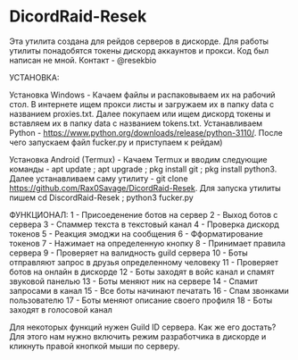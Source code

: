 # DicordRaid-Resek

Эта утилита создана для рейдов серверов в дискорде. Для работы утилиты понадобятся токены дискорд аккаунтов и прокси. Код был написан не мной. Контакт - @resekbio

УСТАНОВКА:

Установка Windows - Качаем файлы и распаковываем их на рабочий стол. В интернете ищем прокси листы и загружаем их в папку data с названием proxies.txt. Далее покупаем или ищем дискорд токены и вставляем их в папку data с названием tokens.txt. Устанавливаем Python - https://www.python.org/downloads/release/python-3110/. После чего запускаем файл fucker.py и приступаем к рейдам)

Установка Android (Termux) - Качаем Termux и вводим следующие команды - apt update ; apt upgrade ; pkg install git ; pkg install python3. Далее устанавливаем саму утилиту - git clone https://github.com/Rax0Savage/DicordRaid-Resek. Для запуска утилиты пишем cd DiscordRaid-Resek ; python3 fucker.py

ФУНКЦИОНАЛ:
1 - Присоеденение ботов на сервер
2 - Выход ботов с сервера
3 - Спаммер текста в текстовый канал
4 - Проверка дискорд токенов
5 - Реакция эмоджи на сообщения
6 - Фформатирование токенов
7 - Нажимает на определенную кнопку
8 - Принимает правила сервера
9 - Проверяет на валидность guild сервера
10 - Боты отправляют запрос в друзья определенному человеку
11 - Проверяет ботов на онлайн в дискорде
12 - Боты заходят в войс канал и спамят звуковой панелью
13 - Боты меняют ник на сервере
14 - Спамит запросами в канал
15 - Все боты начинают печатать
16 - Спам звонками пользователю
17 - Боты меняют описание своего профиля
18 - Боты заходят в голосовой канал

Для некоторых функций нужен Guild ID сервера. Как же его достать?
Для этого нам нужно включить режим разработчика в дискорде и кликнуть правой кнопкой мыши по серверу.

